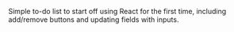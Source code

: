 Simple to-do list to start off using React for the first time, including add/remove buttons and updating fields with inputs.
